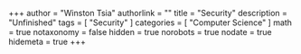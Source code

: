 +++
author = "Winston Tsia"
authorlink = ""
title = "Security"
description = "Unfinished"
tags = [
    "Security"
]
categories = [
    "Computer Science"
]
math = true
notaxonomy = false
hidden = true
norobots = true
nodate = true
hidemeta = true
+++